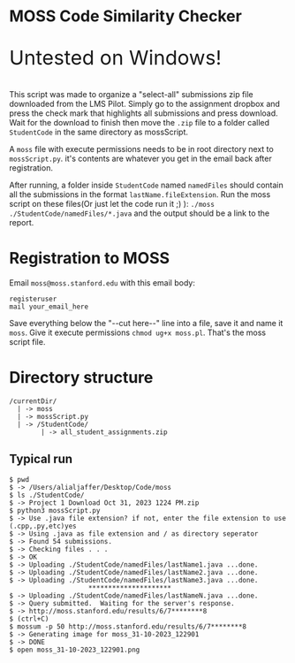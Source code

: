 # MOSS Code Similarity Checker

<p style='font-size:36px'>Untested on Windows!</p>

This script was made to organize a "select-all" submissions zip file downloaded from the LMS Pilot. Simply go to the assignment dropbox and press the check mark that highlights all submissions and press download. Wait for the download to finish then move the `.zip` file to a folder called `StudentCode` in the same directory as mossScript.

A `moss` file with execute permissions needs to be in root directory next to `mossScript.py`. it's contents are whatever you get in the email back after registration.

After running, a folder inside `StudentCode` named `namedFiles` should contain all the submissions in the format `lastName.fileExtension`. Run the moss script on these files(Or just let the code run it ;\) ): `./moss ./StudentCode/namedFiles/*.java` and the output should be a link to the report.

# Registration to MOSS

Email `moss@moss.stanford.edu` with this email body:

```
registeruser
mail your_email_here
```

Save everything below the "--cut here--" line into a file, save it and name it `moss`. Give it execute permissions `chmod ug+x moss.pl`. That's the moss script file.

# Directory structure

```
/currentDir/
  | -> moss
  | -> mossScript.py
  | -> /StudentCode/
        | -> all_student_assignments.zip
```

## Typical run

```
$ pwd
$ -> /Users/alialjaffer/Desktop/Code/moss
$ ls ./StudentCode/
$ -> Project 1 Download Oct 31, 2023 1224 PM.zip
$ python3 mossScript.py
$ -> Use .java file extension? if not, enter the file extension to use (.cpp,.py,etc)yes
$ -> Using .java as file extension and / as directory seperator
$ -> Found 54 submissions.
$ -> Checking files . . .
$ -> OK
$ -> Uploading ./StudentCode/namedFiles/lastName1.java ...done.
$ -> Uploading ./StudentCode/namedFiles/lastName2.java ...done.
$ -> Uploading ./StudentCode/namedFiles/lastName3.java ...done.
                    *********************
$ -> Uploading ./StudentCode/namedFiles/lastNameN.java ...done.
$ -> Query submitted.  Waiting for the server's response.
$ -> http://moss.stanford.edu/results/6/7********8
$ (ctrl+C)
$ mossum -p 50 http://moss.stanford.edu/results/6/7********8
$ -> Generating image for moss_31-10-2023_122901
$ -> DONE
$ open moss_31-10-2023_122901.png
```
